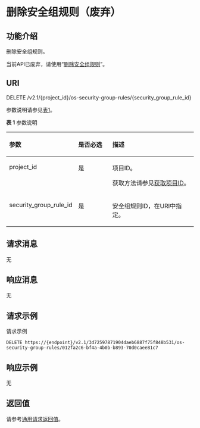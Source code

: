 # 删除安全组规则（废弃）<a name="ecs_03_0610"></a>

## 功能介绍<a name="zh-cn_topic_0057972668_section26649649"></a>

删除安全组规则。

当前API已废弃，请使用“[删除安全组规则](https://support.huaweicloud.com/api-vpc/vpc_sg02_0009.html)”。

## URI<a name="zh-cn_topic_0057972668_section38520254"></a>

DELETE /v2.1/\{project\_id\}/os-security-group-rules/\{security\_group\_rule\_id\}

参数说明请参见[表1](#zh-cn_topic_0057972668_table32475667)。

**表 1**  参数说明

<a name="zh-cn_topic_0057972668_table32475667"></a>
<table><thead align="left"><tr id="zh-cn_topic_0057972668_row44937496"><th class="cellrowborder" valign="top" width="22.24%" id="mcps1.2.4.1.1"><p id="p5187119"><a name="p5187119"></a><a name="p5187119"></a>参数</p>
</th>
<th class="cellrowborder" valign="top" width="21.87%" id="mcps1.2.4.1.2"><p id="p17503500"><a name="p17503500"></a><a name="p17503500"></a>是否必选</p>
</th>
<th class="cellrowborder" valign="top" width="55.88999999999999%" id="mcps1.2.4.1.3"><p id="p8497414"><a name="p8497414"></a><a name="p8497414"></a>描述</p>
</th>
</tr>
</thead>
<tbody><tr id="zh-cn_topic_0057972668_row1664874"><td class="cellrowborder" valign="top" width="22.24%" headers="mcps1.2.4.1.1 "><p id="zh-cn_topic_0057972668_p637140"><a name="zh-cn_topic_0057972668_p637140"></a><a name="zh-cn_topic_0057972668_p637140"></a>project_id</p>
</td>
<td class="cellrowborder" valign="top" width="21.87%" headers="mcps1.2.4.1.2 "><p id="zh-cn_topic_0057972668_p51608407"><a name="zh-cn_topic_0057972668_p51608407"></a><a name="zh-cn_topic_0057972668_p51608407"></a>是</p>
</td>
<td class="cellrowborder" valign="top" width="55.88999999999999%" headers="mcps1.2.4.1.3 "><p id="p37593705"><a name="p37593705"></a><a name="p37593705"></a>项目ID。</p>
<p id="p1180512217438"><a name="p1180512217438"></a><a name="p1180512217438"></a>获取方法请参见<a href="获取项目ID.md">获取项目ID</a>。</p>
</td>
</tr>
<tr id="zh-cn_topic_0057972668_row2766143413265"><td class="cellrowborder" valign="top" width="22.24%" headers="mcps1.2.4.1.1 "><p id="zh-cn_topic_0057972668_p1376603482617"><a name="zh-cn_topic_0057972668_p1376603482617"></a><a name="zh-cn_topic_0057972668_p1376603482617"></a>security_group_rule_id</p>
</td>
<td class="cellrowborder" valign="top" width="21.87%" headers="mcps1.2.4.1.2 "><p id="zh-cn_topic_0057972668_p14766134142620"><a name="zh-cn_topic_0057972668_p14766134142620"></a><a name="zh-cn_topic_0057972668_p14766134142620"></a>是</p>
</td>
<td class="cellrowborder" valign="top" width="55.88999999999999%" headers="mcps1.2.4.1.3 "><p id="zh-cn_topic_0057972668_p6766183419266"><a name="zh-cn_topic_0057972668_p6766183419266"></a><a name="zh-cn_topic_0057972668_p6766183419266"></a>安全组规则ID，在URI中指定。</p>
</td>
</tr>
</tbody>
</table>

## 请求消息<a name="zh-cn_topic_0057972668_section33132859"></a>

无

## 响应消息<a name="zh-cn_topic_0057972668_section29760277"></a>

无

## 请求示例<a name="zh-cn_topic_0057972668_section66515904"></a>

请求示例

```
DELETE https://{endpoint}/v2.1/3d72597871904daeb6887f75f848b531/os-security-group-rules/012fa2c6-bf4a-4b0b-b893-70d0caee81c7
```

## 响应示例<a name="section18972624172910"></a>

无

## 返回值<a name="zh-cn_topic_0092803065_ecs_03_0202_section22960139"></a>

请参考[通用请求返回值](通用请求返回值.md)。

